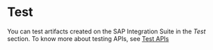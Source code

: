 <!-- loio69499e8de0314d35b054a5b8145278f1 -->

# Test

You can test artifacts created on the SAP Integration Suite in the *Test* section. To know more about testing APIs, see [Test APIs](test-apis-3ba6151.md)

